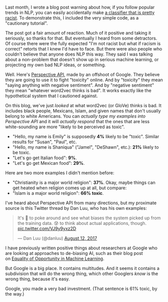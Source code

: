 Last month, I wrote a blog post warning about how, if you follow popular trends in NLP, you can easily accidentally make <a href="https://blog.conceptnet.io/2017/07/13/how-to-make-a-racist-ai-without-really-trying/">a classifier that is pretty racist</a>. To demonstrate this, I included the very simple code, as a "cautionary tutorial".

The post got a fair amount of reaction. Much of it positive and taking it seriously, so thanks for that. But eventually I heard from some detractors. Of course there were the fully expected "I'm not racist but what if racism is correct" retorts that I knew I'd have to face. But there were also people who couldn't believe that anyone does NLP this way. They said I was talking about a non-problem that doesn't show up in serious machine learning, or projecting my own bad NLP ideas, or something.

Well. Here's <a href="http://perspectiveapi.com/">Perspective API</a>, made by an offshoot of Google. They believe they are going to use it to fight "toxicity" online. And by "toxicity" they mean "saying anything with negative sentiment". And by "negative sentiment" they mean "whatever word2vec thinks is bad". It works exactly like the hypothetical system that I cautioned against.

On this blog, we've just <em>looked</em> at what word2vec (or GloVe) thinks is bad. It includes black people, Mexicans, Islam, and given names that don't usually belong to white Americans. You can <em>actually type my examples into Perspective API</em> and it will <em>actually</em> <em>respond</em> that the ones that are less white-sounding are more "likely to be perceived as toxic".

<ul>
    <li>"Hello, my name is Emily" is supposedly <strong>4%</strong> likely to be "toxic". Similar results for "Susan", "Paul", etc.</li>
    <li>"Hello, my name is Shaniqua" ("Jamel", "DeShawn", etc.): <strong>21%</strong> likely to be toxic.</li>
    <li>"Let's go get Italian food": <strong>9%</strong>.</li>
    <li>"Let's go get Mexican food": <strong>29%</strong>.</li>
</ul>

Here are two more examples I didn't mention before:

<ul>
    <li>"Christianity is a major world religion": <strong>37%</strong>. Okay, maybe things can get heated when religion comes up at all, but compare:</li>
    <li>"Islam is a major world religion": <strong>66% toxic</strong>.</li>
</ul>

I've heard about Perspective API from many directions, but my proximate source is this Twitter thread by Dan Luu, who has his own examples:

<blockquote class="twitter-tweet" data-lang="en"><p lang="en" dir="ltr">It&#39;s 🤣 to poke around and see what biases the system picked up from the training data. 😰 to think about actual applications, though. <a href="https://t.co/VJ9y9yxz2D">pic.twitter.com/VJ9y9yxz2D</a></p>&mdash; Dan Luu (@danluu) <a href="https://twitter.com/danluu/status/896177697285603329?ref_src=twsrc%5Etfw">August 12, 2017</a></blockquote>
<script async src="https://platform.twitter.com/widgets.js" charset="utf-8"></script>

I have previously written positive things about researchers at Google who are looking at approaches to de-biasing AI, such as their blog post on <a href="https://research.googleblog.com/2016/10/equality-of-opportunity-in-machine.html">Equality of Opportunity in Machine Learning</a>.

But Google is a big place. It contains multitudes. And it seems it contains a subdivision that will do the wrong thing, which other Googlers <em>know</em> is the wrong thing, because it's easy.

Google, you made a very bad investment. (That sentence is 61% toxic, by the way.)
